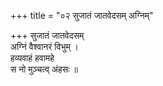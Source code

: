 +++
title = "०२ सुजातं जातवेदसम् अग्निम्"

+++
सुजातं जातवेदसम्  
अग्निं वैश्वानरं विभुम् ।  
हव्यवाहं हवामहे  
स नो मुञ्चत्व् अंहसः ॥